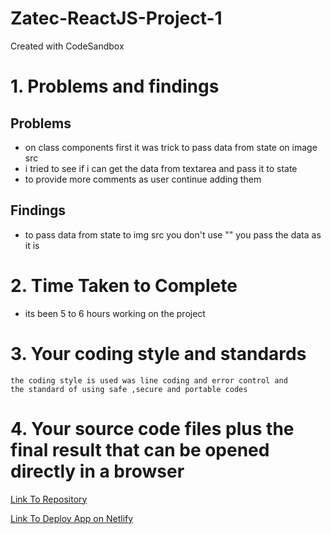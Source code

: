 # Zatec-ReactJS-Project-1

Created with CodeSandbox

# 1. Problems and findings

## Problems

- on class components first it was trick to pass data from state on image src
- i tried to see if i can get the data from textarea and pass it to state
- to provide more comments as user continue adding them

## Findings

- to pass data from state to img src you don't use "" you pass the data as it is

# 2. Time Taken to Complete

- its been 5 to 6 hours working on the project

# 3. Your coding style and standards

    the coding style is used was line coding and error control and
    the standard of using safe ,secure and portable codes

# 4. Your source code files plus the final result that can be opened directly in a browser

[Link To Repository](https://github.com/PrinceNiyonshuti/Zatec-ReactJS-Project-1.git)

[Link To Deploy App on Netlify](https://zatec-countries.netlify.app/)
